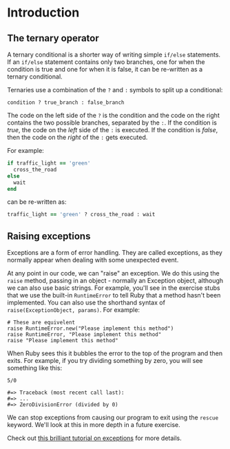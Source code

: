 # Introduction

## The ternary operator

A ternary conditional is a shorter way of writing simple `if/else` statements. 
If an `if/else` statement contains only two branches, one for when the condition is true and one for when it is false, it can be re-written as a ternary conditional.

Ternaries use a combination of the `?` and `:` symbols to split up a conditional:
```
condition ? true_branch : false_branch
```

The code on the left side of the `?` is the condition and the code on the right contains the two possible branches, separated by the `:`. 
If the condition is _true_, the code on the _left_ side of the `:` is executed.
If the condition is _false_, then the code on the _right_ of the `:` gets executed.

For example:

```ruby
if traffic_light == 'green'
  cross_the_road
else
  wait
end
```

can be re-written as:

```ruby
traffic_light == 'green' ? cross_the_road : wait
```

## Raising exceptions

Exceptions are a form of error handling.
They are called exceptions, as they normally appear when dealing with some unexpected event.

At any point in our code, we can "raise" an exception. 
We do this using the `raise` method, passing in an object - normally an Exception object, although we can also use basic strings.
For example, you'll see in the exercise stubs that we use the built-in `RuntimeError` to tell Ruby that a method hasn't been implemented.
You can also use the shorthand syntax of `raise(ExceptionObject, params)`.
For example:

```
# These are equivelent
raise RuntimeError.new("Please implement this method")
raise RuntimeError, "Please implement this method"
raise "Please implement this method"
```

When Ruby sees this it bubbles the error to the top of the program and then exits.
For example, if you try dividing something by zero, you will see something like this:
```
5/0

#=> Traceback (most recent call last):
#=> ...
#=> ZeroDivisionError (divided by 0)
```

We can stop exceptions from causing our program to exit using the `rescue` keyword.
We'll look at this in more depth in a future exercise.

Check out [this brilliant tutorial on exceptions](https://www.honeybadger.io/blog/a-beginner-s-guide-to-exceptions-in-ruby/) for more details.

